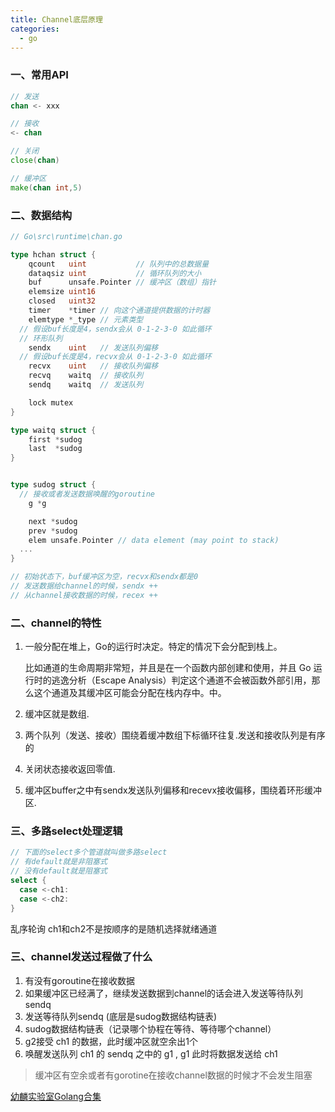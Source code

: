```yaml
---
title: Channel底层原理
categories:
  - go
---
```


### 一、常用API

```go
// 发送
chan <- xxx

// 接收
<- chan

// 关闭
close(chan)

// 缓冲区
make(chan int,5)
```

### 二、数据结构

```go
// Go\src\runtime\chan.go

type hchan struct {
	qcount   uint           // 队列中的总数据量
	dataqsiz uint           // 循环队列的大小
	buf      unsafe.Pointer // 缓冲区（数组）指针
	elemsize uint16
	closed   uint32
	timer    *timer // 向这个通道提供数据的计时器
	elemtype *_type // 元素类型
  // 假设buf长度是4，sendx会从 0-1-2-3-0 如此循环
  // 环形队列
	sendx    uint   // 发送队列偏移 
  // 假设buf长度是4，recvx会从 0-1-2-3-0 如此循环
	recvx    uint   // 接收队列偏移
	recvq    waitq  // 接收队列
	sendq    waitq  // 发送队列

	lock mutex
}

type waitq struct {
	first *sudog
	last  *sudog
}


type sudog struct {
  // 接收或者发送数据唤醒的goroutine
	g *g

	next *sudog
	prev *sudog
	elem unsafe.Pointer // data element (may point to stack)
  ...
}

// 初始状态下，buf缓冲区为空，recvx和sendx都是0
// 发送数据给channel的时候，sendx ++
// 从channel接收数据的时候，recex ++ 
```

### 二、channel的特性

1. 一般分配在堆上，Go的运行时决定。特定的情况下会分配到栈上。
	
	比如通道的生命周期非常短，并且是在一个函数内部创建和使用，并且 Go 运行时的逃逸分析（Escape Analysis）判定这个通道不会被函数外部引用，那么这个通道及其缓冲区可能会分配在栈内存中。中。

2. 缓冲区就是数组.
3. 两个队列（发送、接收）围绕着缓冲数组下标循环往复.发送和接收队列是有序的
4. 关闭状态接收返回零值.
5. 缓冲区buffer之中有sendx发送队列偏移和recevx接收偏移，围绕着环形缓冲区.


### 三、多路select处理逻辑

```go
// 下面的select多个管道就叫做多路select
// 有default就是非阻塞式
// 没有default就是阻塞式
select {
  case <-ch1:
  case <-ch2:
}
```

乱序轮询 ch1和ch2不是按顺序的是随机选择就绪通道

### 三、channel发送过程做了什么

1. 有没有goroutine在接收数据
2. 如果缓冲区已经满了，继续发送数据到channel的话会进入发送等待队列 sendq
3. 发送等待队列sendq (底层是sudog数据结构链表) 
4. sudog数据结构链表（记录哪个协程在等待、等待哪个channel）
5. g2接受 ch1 的数据，此时缓冲区就空余出1个
6. 唤醒发送队列 ch1 的 sendq 之中的 g1 , g1 此时将数据发送给 ch1

> 缓冲区有空余或者有gorotine在接收channel数据的时候才不会发生阻塞

[幼麟实验室Golang合集](https://www.bilibili.com/video/BV1hv411x7we)